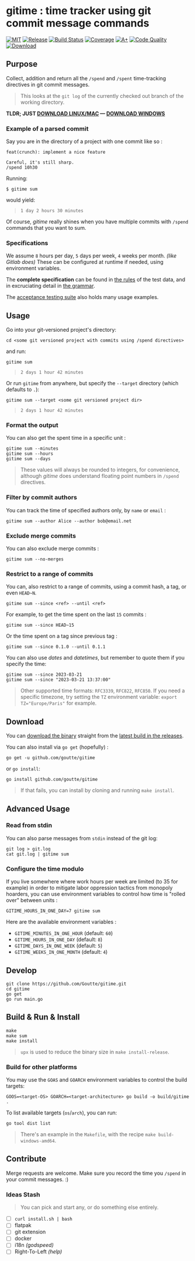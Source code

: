 gitime : time tracker using git commit message commands
=======================================================

[![MIT](https://img.shields.io/github/license/Goutte/gitime?style=for-the-badge)](LICENSE)
[![Release](https://img.shields.io/github/v/release/Goutte/gitime?include_prereleases&style=for-the-badge)](https://github.com/Goutte/gitime/releases)
[![Build Status](https://img.shields.io/github/actions/workflow/status/Goutte/gitime/go.yml?style=for-the-badge)](https://github.com/Goutte/gitime/actions/workflows/go.yml)
[![Coverage](https://img.shields.io/codecov/c/github/Goutte/gitime?style=for-the-badge)](https://app.codecov.io/gh/Goutte/gitime/)
[![A+](https://img.shields.io/badge/go%20report-A+-brightgreen.svg?style=for-the-badge)](https://goreportcard.com/report/github.com/Goutte/gitime)
[![Code Quality](https://img.shields.io/codefactor/grade/github/Goutte/gitime?style=for-the-badge)](https://www.codefactor.io/repository/github/Goutte/gitime)
[![Download](https://img.shields.io/github/downloads/Goutte/gitime/total?style=for-the-badge)](https://github.com/Goutte/gitime/releases/latest/download/gitime)


Purpose
-------

Collect, addition and return all the `/spend` and `/spent` time-tracking directives in git commit messages.

> This looks at the `git log` of the currently checked out branch of the working directory.

**TLDR; JUST [DOWNLOAD LINUX/MAC](https://github.com/Goutte/gitime/releases/latest/download/gitime) — [DOWNLOAD WINDOWS](https://github.com/Goutte/gitime/releases/latest/download/gitime.exe)**


### Example of a parsed commit

Say you are in the directory of a project with one commit like so :

```
feat(crunch): implement a nice feature

Careful, it's still sharp.
/spend 10h30
```

Running:
```
$ gitime sum
```
would yield:
> `1 day 2 hours 30 minutes`

Of course, _gitime_ really shines when you have multiple commits with `/spend` commands that you want to sum.


### Specifications

We assume `8` hours per day, `5` days per week, `4` weeks per month. _(like Gitlab does)_
These can be configured at runtime if needed, using environment variables.

The **complete specification** can be found in [the rules](./gitime/gitime_test_data.yaml) of the test data,
and in excruciating detail in [the grammar](./gitime/grammar.go).

The [acceptance testing suite](./test/features.bats) also holds many usage examples.


Usage
-----

Go into your git-versioned project's directory:

```
cd <some git versioned project with commits using /spend directives>
```

and run:

```
gitime sum
```
> `2 days 1 hour 42 minutes`

Or run `gitime` from anywhere, but specify the `--target` directory (which defaults to `.`):

```
gitime sum --target <some git versioned project dir>
```
> `2 days 1 hour 42 minutes`


### Format the output

You can also get the spent time in a specific unit :

```
gitime sum --minutes
gitime sum --hours
gitime sum --days
```
> These values will always be rounded to integers, for convenience,
> although _gitime_ does understand floating point numbers in `/spend` directives.


### Filter by commit authors

You can track the time of specified authors only, by `name` or `email` :

```
gitime sum --author Alice --author bob@email.net
```


### Exclude merge commits

You can also exclude merge commits :

```
gitime sum --no-merges
```


### Restrict to a range of commits

You can, also restrict to a range of commits, using a commit hash, a tag, or even `HEAD~N`.

```
gitime sum --since <ref> --until <ref>
```

For example, to get the time spent on the last `15` commits :

```
gitime sum --since HEAD~15
```

Or the time spent on a tag since previous tag :

```
gitime sum --since 0.1.0 --until 0.1.1
```

You can also use _dates_ and _datetimes_, but remember to quote them if you specify the time:

```
gitime sum --since 2023-03-21
gitime sum --since "2023-03-21 13:37:00"
```

> Other supported time formats: `RFC3339`, `RFC822`, `RFC850`.
> If you need a specific timezone, try setting the `TZ` environment variable:
> `export TZ="Europe/Paris"` for example.


Download
--------

You can [download the binary](https://github.com/Goutte/gitime/releases/latest/download/gitime) straight from the [latest build in the releases](https://github.com/Goutte/gitime/releases).

You can also install via `go get` (hopefully) :

```
go get -u github.com/goutte/gitime
```

or `go install`:

```
go install github.com/goutte/gitime
```

> If that fails, you can install by cloning and running `make install`.


Advanced Usage
--------------

### Read from stdin

You can also parse messages from `stdin` instead of the git log:

```
git log > git.log
cat git.log | gitime sum
```


### Configure the time modulo

If you live somewhere where work hours per week are limited (to 35 for example)
in order to mitigate labor oppression tactics from monopoly hoarders,
you can use environment variables to control how time is "rolled over" between units :

```
GITIME_HOURS_IN_ONE_DAY=7 gitime sum
```

Here are the available environment variables :

- `GITIME_MINUTES_IN_ONE_HOUR` (default: `60`)
- `GITIME_HOURS_IN_ONE_DAY` (default: `8`)
- `GITIME_DAYS_IN_ONE_WEEK` (default: `5`)
- `GITIME_WEEKS_IN_ONE_MONTH` (default: `4`)




Develop
-------

```
git clone https://github.com/Goutte/gitime.git
cd gitime
go get
go run main.go
```


Build & Run & Install
---------------------

```
make
make sum
make install
```

> `upx` is used to reduce the binary size in `make install-release`.


### Build for other platforms

You may use the `GOAS` and `GOARCH` environment variables to control the build targets:

```
GOOS=<target-OS> GOARCH=<target-architecture> go build -o build/gitime .
```

To list available targets (`os`/`arch`), you can run:

```
go tool dist list
```

> There's an example in the `Makefile`, with the recipe `make build-windows-amd64`.


Contribute
----------

Merge requests are welcome.  Make sure you record the time you `/spend` in your commit messages.  :)


### Ideas Stash

> You can pick and start any, or do something else entirely.

- [ ] `curl install.sh | bash`
- [ ] flatpak
- [ ] git extension
- [ ] docker
- [ ] i18n _(godspeed)_
- [ ] Right-To-Left _(help)_
